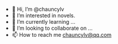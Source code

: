 - 👋 Hi, I’m @chauncylv
- 👀 I’m interested in novels.
- 🌱 I’m currently learning ...
- 💞️ I’m looking to collaborate on ...
- 📫 How to reach me chauncylv@qq.com

<!---
chauncylv/chauncylv is a ✨ special ✨ repository because its `README.md` (this file) appears on your GitHub profile.
You can click the Preview link to take a look at your changes.
--->
